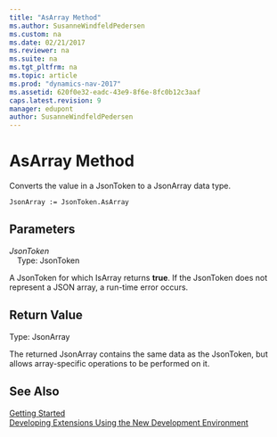 ```yaml
---
title: "AsArray Method"
ms.author: SusanneWindfeldPedersen
ms.custom: na
ms.date: 02/21/2017
ms.reviewer: na
ms.suite: na
ms.tgt_pltfrm: na
ms.topic: article
ms.prod: "dynamics-nav-2017"
ms.assetid: 620f0e32-eadc-43e9-8f6e-8fc0b12c3aaf
caps.latest.revision: 9
manager: edupont
author: SusanneWindfeldPedersen
---
```


# AsArray Method

Converts the value in a JsonToken to a JsonArray data type.

```
JsonArray := JsonToken.AsArray
```

## Parameters
*JsonToken*  
&emsp;Type: JsonToken

A JsonToken for which IsArray returns **true**. If the JsonToken does not represent a JSON array, a run-time error occurs.

## Return Value
Type: JsonArray

The returned JsonArray contains the same data as the JsonToken, but allows array-specific operations to be performed on it.

## See Also
[Getting Started](newdev-get-started.md)  
[Developing Extensions Using the New Development Environment](newdev-dev-overview.md)
